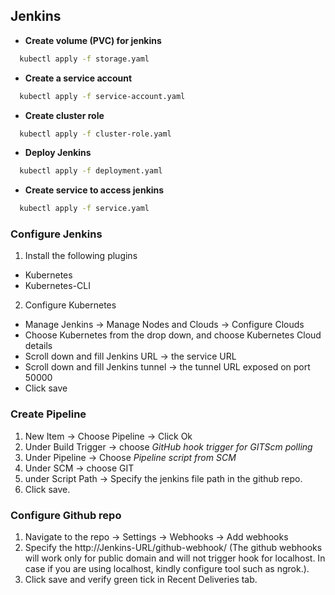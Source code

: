 

## Jenkins

- **Create volume (PVC) for jenkins**

```bash
  kubectl apply -f storage.yaml
```

- **Create a service account**

```bash
  kubectl apply -f service-account.yaml
```

- **Create cluster role**

```bash
  kubectl apply -f cluster-role.yaml
```

- **Deploy Jenkins**

```bash
  kubectl apply -f deployment.yaml
```

- **Create service to access jenkins**

```bash
  kubectl apply -f service.yaml
```

### Configure Jenkins

1. Install the following plugins
  - Kubernetes
  - Kubernetes-CLI
2. Configure Kubernetes
  - Manage Jenkins -> Manage Nodes and Clouds -> Configure Clouds
  - Choose Kubernetes from the drop down, and choose Kubernetes Cloud details
  - Scroll down and fill Jenkins URL -> the service URL
  - Scroll down and fill Jenkins tunnel -> the tunnel URL exposed on port 50000
  - Click save

### Create Pipeline
1. New Item -> Choose Pipeline -> Click Ok
2. Under Build Trigger -> choose *GitHub hook trigger for GITScm polling*
3. Under Pipeline -> Choose *Pipeline script from SCM*
4. Under SCM -> choose GIT
5. under Script Path -> Specify the jenkins file path in the github repo. 
6. Click save.
  
### Configure Github repo
1. Navigate to the repo -> Settings -> Webhooks -> Add webhooks
2. Specify the http://Jenkins-URL/github-webhook/ (The github webhooks will work only for public domain and will not trigger hook for localhost. In case if you are using localhost, kindly configure tool such as ngrok.).
3. Click save and verify green tick in Recent Deliveries tab.
